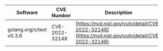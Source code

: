 | Software                 | CVE Number     | Description                                                                                        | Fixed In                      |
|--------------------------|----------------|----------------------------------------------------------------------------------------------------|-------------------------------|
| golang.org/x/text v0.3.6 | CVE-2022-32149 | [https://nvd.nist.gov/vuln/detail/CVE-2022-32149](https://nvd.nist.gov/vuln/detail/CVE-2022-32149) | huaweicloud-sdk-go-v3 v0.1.24 |